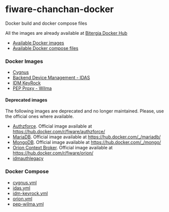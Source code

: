 # fiware-chanchan-docker
Docker build and docker compose files

All the images are already available at [Bitergia Docker Hub](https://registry.hub.docker.com/u/bitergia)

* [Available Docker images](#docker-images)
* [Available Docker compose files](#docker-compose)

### Docker Images

* [Cygnus](https://github.com/Bitergia/fiware-chanchan-docker/tree/master/images/cygnus)
* [Backend Device Management - IDAS](https://github.com/Bitergia/fiware-chanchan-docker/tree/master/images/idas)
* [IDM KeyRock](https://github.com/Bitergia/fiware-chanchan-docker/tree/master/images/idm-keyrock)
* [PEP Proxy - Wilma](https://github.com/Bitergia/fiware-chanchan-docker/tree/master/images/pep-wilma)

#### Deprecated images
The following images are deprecated and no longer maintained.  Please, use the official ones where available.
* [Authzforce](https://github.com/Bitergia/fiware-chanchan-docker/tree/master/images/authzforce).  Official image available at https://hub.docker.com/r/fiware/authzforce/
* [MariaDB](https://github.com/Bitergia/fiware-chanchan-docker/tree/master/images/mariadb).  Official image available at https://hub.docker.com/_/mariadb/
* [MongoDB](https://github.com/Bitergia/fiware-chanchan-docker/tree/master/images/mongodb).  Official image available at https://hub.docker.com/_/mongo/
* [Orion Context Broker](https://github.com/Bitergia/fiware-chanchan-docker/tree/master/images/fiware-orion).  Official image available at https://hub.docker.com/r/fiware/orion/
* [idmauthlegacy](https://github.com/Bitergia/fiware-chanchan-docker/tree/master/images/idmauthlegacy)

### Docker Compose

* [cygnus.yml](https://raw.githubusercontent.com/Bitergia/fiware-chanchan-docker/master/compose/cygnus.yml)
* [idas.yml](https://raw.githubusercontent.com/Bitergia/fiware-chanchan-docker/master/compose/idas.yml)
* [idm-keyrock.yml](https://raw.githubusercontent.com/Bitergia/fiware-chanchan-docker/master/compose/idm-keyrock.yml)
* [orion.yml](https://raw.githubusercontent.com/Bitergia/fiware-chanchan-docker/master/compose/orion.yml)
* [pep-wilma.yml](https://raw.githubusercontent.com/Bitergia/fiware-chanchan-docker/master/compose/pep-wilma.yml)
